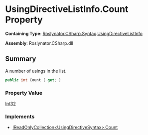 # UsingDirectiveListInfo\.Count Property

**Containing Type**: [Roslynator.CSharp.Syntax](../../README.md)\.[UsingDirectiveListInfo](../README.md)

**Assembly**: Roslynator\.CSharp\.dll

## Summary

A number of usings in the list\.

```csharp
public int Count { get; }
```

### Property Value

[Int32](https://docs.microsoft.com/en-us/dotnet/api/system.int32)

### Implements

* [IReadOnlyCollection\<UsingDirectiveSyntax>.Count](https://docs.microsoft.com/en-us/dotnet/api/system.collections.generic.ireadonlycollection-1.count)
